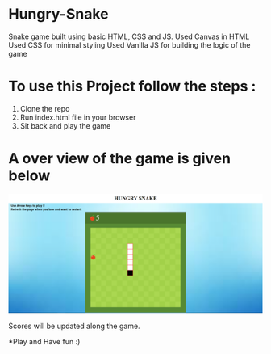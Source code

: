 # Hungry-Snake
Snake game built using basic HTML, CSS and JS.
Used Canvas in HTML
Used CSS for minimal styling 
Used Vanilla JS for building the logic of the game

# To use this Project follow the steps :
1. Clone the repo
2. Run index.html file in your browser
3. Sit back and play the game

# A over view of the game is given below
![](img/img1.png)

Scores will be updated along the game.

*Play and Have fun :) 
